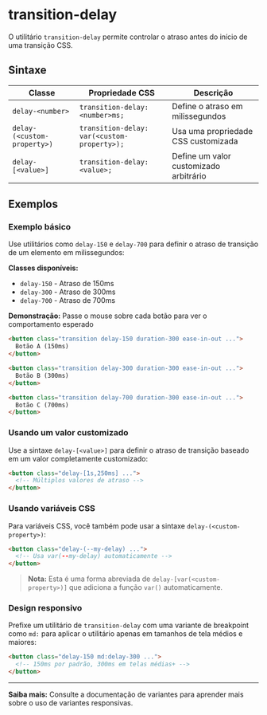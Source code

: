 # transition-delay

O utilitário `transition-delay` permite controlar o atraso antes do início de uma transição CSS.

## Sintaxe

| Classe | Propriedade CSS | Descrição |
|--------|----------------|-----------|
| `delay-<number>` | `transition-delay: <number>ms;` | Define o atraso em milissegundos |
| `delay-(<custom-property>)` | `transition-delay: var(<custom-property>);` | Usa uma propriedade CSS customizada |
| `delay-[<value>]` | `transition-delay: <value>;` | Define um valor customizado arbitrário |

## Exemplos

### Exemplo básico

Use utilitários como `delay-150` e `delay-700` para definir o atraso de transição de um elemento em milissegundos:

**Classes disponíveis:**
- `delay-150` - Atraso de 150ms
- `delay-300` - Atraso de 300ms  
- `delay-700` - Atraso de 700ms

**Demonstração:** Passe o mouse sobre cada botão para ver o comportamento esperado

```html
<button class="transition delay-150 duration-300 ease-in-out ...">
  Botão A (150ms)
</button>

<button class="transition delay-300 duration-300 ease-in-out ...">
  Botão B (300ms)
</button>

<button class="transition delay-700 duration-300 ease-in-out ...">
  Botão C (700ms)
</button>
```

### Usando um valor customizado

Use a sintaxe `delay-[<value>]` para definir o atraso de transição baseado em um valor completamente customizado:

```html
<button class="delay-[1s,250ms] ...">
  <!-- Múltiplos valores de atraso -->
</button>
```

### Usando variáveis CSS

Para variáveis CSS, você também pode usar a sintaxe `delay-(<custom-property>)`:

```html
<button class="delay-(--my-delay) ...">
  <!-- Usa var(--my-delay) automaticamente -->
</button>
```

> **Nota:** Esta é uma forma abreviada de `delay-[var(<custom-property>)]` que adiciona a função `var()` automaticamente.

### Design responsivo

Prefixe um utilitário de `transition-delay` com uma variante de breakpoint como `md:` para aplicar o utilitário apenas em tamanhos de tela médios e maiores:

```html
<button class="delay-150 md:delay-300 ...">
  <!-- 150ms por padrão, 300ms em telas médias+ -->
</button>
```

---

**Saiba mais:** Consulte a documentação de variantes para aprender mais sobre o uso de variantes responsivas.

